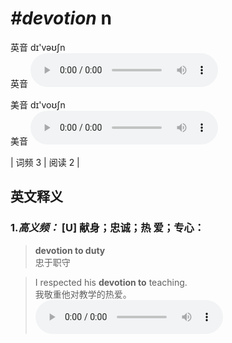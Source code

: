 # ***\#devotion*** n
英音 dɪ'vəʊʃn  
英音
<audio src="./media/devotion-B.aac" controls="controls"></audio>

美音 dɪ'voʊʃn  
美音
<audio src="./media/devotion .aac" controls="controls"></audio>



| 词频 3 | 阅读 2 |  

英文释义
---
### 1.*高义频：* **[U] 献身；忠诚；热 爱；专心：**  

 > **devotion to duty**   
 > 忠于职守    

 > I respected his **devotion to** teaching.   
 > 我敬重他对教学的热爱。    
<audio src="./media/devotion-1 .aac" controls="controls"></audio>


